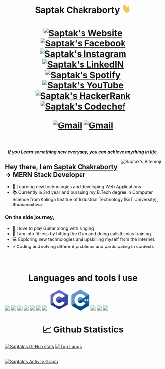 <h1 align="center">Saptak Chakraborty <img src="https://raw.githubusercontent.com/ABSphreak/ABSphreak/master/gifs/Hi.gif" width="30px"> </h1>

<h1 align="center">
   <a href="https://saptakportfolio.netlify.app/">
  <img alt="Saptak's Website" width="43px" src="https://lh3.googleusercontent.com/a-/AOh14GizYqzvo6N-7DkDJuSAdlQDNZrmYPwA8aeMKTVvoLs=s432-p-rw-no" />
</a>
  
 <a href="https://www.facebook.com/Saptak10">
  <img alt="Saptak's Facebook" width="68px" src="https://1000logos.net/wp-content/uploads/2021/04/Facebook-logo-768x480.png" />
</a>
  
  <a href="https://www.instagram.com/saptak10/">
  <img alt="Saptak's Instagram" width="42px" src="https://cdn2.iconfinder.com/data/icons/social-media-2285/512/1_Instagram_colored_svg_1-512.png" />
</a>
  
  <a href="https://www.linkedin.com/in/saptak-chakraborty/">
  <img alt="Saptak's LinkedIN" width="42px" src="https://raw.githubusercontent.com/peterthehan/peterthehan/master/assets/linkedin.svg" />
</a>
  
<a href="https://open.spotify.com/user/31humkqtfuyh3f4znuavyt2fwqsu">
  <img alt="Saptak's Spotify" width="42px" src="https://raw.githubusercontent.com/peterthehan/peterthehan/master/assets/spotify.svg" />
</a>
  
<a href="https://www.youtube.com/channel/UC7VlXXvUZhxoo2ux617y_Gg">
  <img alt="Saptak's YouTube" width="42px" src="https://github.com/peterthehan/peterthehan/blob/master/assets/youtube.svg" />
</a>
   
<a href="https://www.hackerrank.com/saptak_bugatti20">
  <img alt="Saptak's HackerRank" width="48x" src="https://upload.wikimedia.org/wikipedia/commons/thumb/6/65/HackerRank_logo.png/900px-HackerRank_logo.png" />
</a>   

<a href="https://www.codechef.com/users/saptak10">
  <img alt="Saptak's Codechef" width="45px" src="https://cdn.codechef.com/sites/default/files/uploads/pictures/bdf71a95e637ef76e2e9c90c2c44a020.png" />
</a>  
   
[![Gmail](https://img.shields.io/static/v1?label=Gmail&labelColor=EA0008&message=saptak.bugatti20@gmail.com&color=555555&style=flat&logo=gmail&logoColor=white)](mailto:saptak.bugatti20@gmail.com)
[![Gmail](https://img.shields.io/static/v1?label=Gmail&labelColor=EA0008&message=1929114@kiit.ac.in&color=555555&style=flat&logo=gmail&logoColor=white)](mailto:1929114@kiit.ac.in)
  
</h1>

<br>

<p align='center'><em><b>If you Learn something new everyday, you can achieve anything in life.</b></em></p><img align="right" src="https://sdk.bitmoji.com/render/panel/e0c8b93f-c246-46e8-9db2-ec0cb01ec9eb-1e0bf8fb-0ee9-41fe-ba7c-936697e0d12d-v1.png?transparent=1&palette=1" alt="Saptak's Bitemoji" border="0"/>
  
## Hey there, I am [Saptak Chakraborty](https://saptakportfolio.netlify.app/) -> MERN Stack Developer

- 🌱 Learning new technologies and developing Web Applications 
- 📚 Currently in 3rd year and pursuing my B.Tech degree in Computer Science from Kalinga Institue of Industrial Technology (KiiT University), Bhubaneshwar

### On the side journey,
  
- 🎸 I love to play Guitar along with singing 
- 🥊 I am into fitness by hitting the Gym and doing calisthenics training.
- 💻 Exploring new technologies and upskilling myself from the internet.
- ⚡ Coding and solving different problems and participating in contests
 
 <br>
<h1 align="center">Languages and tools I use</h1> 
<p>
<img height="80" src="https://www.freepnglogos.com/uploads/html5-logo-png/html5-logo-best-web-design-psd-html-cms-development-ecommerce-6.png"> 
   
<img height="75" src="https://broadwayinfosys.com/uploads/courses/mongodb.png">
  
<img height="70" src="https://miro.medium.com/max/900/1*HTy1M1eFC7GoW6odSukQVw.png">

<img height="70" src="https://upload.wikimedia.org/wikipedia/commons/thumb/a/a7/React-icon.svg/768px-React-icon.svg.png"> 

<img height="70" src="https://cdn.freebiesupply.com/logos/thumbs/2x/nodejs-1-logo.png">

<img height="70" src="https://icons.getbootstrap.com/assets/img/icons-hero.png">
   
<img height="70" src="https://material-ui.com/static/logo.png">
  
<img height="70" src="https://github.com/Aakarsh-B/trying-repos/blob/master/c-programming.png"> 
  
<img height="67" src="https://github.com/Aakarsh-B/trying-repos/blob/master/c++.png"> 
  
<img height="80" src="https://www.kindpng.com/picc/m/188-1882416_flask-python-logo-hd-png-download.png">
 
<img height="70" src="https://pngimg.com/uploads/mysql/mysql_PNG1.png">
  
<img height="70" src="https://cdn.icon-icons.com/icons2/2107/PNG/512/file_type_vscode_icon_130084.png">
</p>

<h1 align="center">📈 Github Statistics</h1> 

[![Saptak's GitHub stats](https://github-readme-stats.vercel.app/api?username=Saptak10&show_icons=true&theme=radical)](https://github.com/Saptak10/github-readme-stats) [![Top Langs](https://github-readme-stats.vercel.app/api/top-langs/?username=Saptak10&layout=compact&theme=dark&title_color=FFFFFF&icon_color=FFFFFF&text_color=FFFFFF&bg_color=0D1117)](https://github.com/Saptak10/github-readme-stats) 

  <br/>
   <a href="https://github.com/Saptak10"><img alt="Saptak's Activity Graph" src="https://activity-graph.herokuapp.com/graph?username=Saptak10&custom_title=Saptak%20Chakraborty's%20Contribution%20Graph&theme=react-dark" /></a>
  <br/>

<!--
**Saptak10/Saptak10** is a ✨ _special_ ✨ repository because its `README.md` (this file) appears on your GitHub profile.

Here are some ideas to get you started:

- 🔭 I’m currently working on ...
- 🌱 I’m currently learning ...
- 👯 I’m looking to collaborate on ...
- 🤔 I’m looking for help with ...
- 💬 Ask me about ...
- 📫 How to reach me: ...
- 😄 Pronouns: ...
- ⚡ Fun fact: ...
-->
